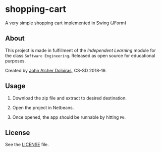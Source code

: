 # shopping-cart
A very simple shopping cart implemented in Swing (JForm)

## About

This project is made in fulfillment of the _Independent Learning_ module for the class `Software Engineering`. Released as open source for educational purposes.

Created by [John Alcher Doloiras](https://github.com/alchermd), CS-SD 2018-19.

## Usage

1. Download the zip file and extract to desired destination.

2. Open the project in Netbeans.

3. Once opened, the app should be runnable by hitting `F6`.

## License

See the [LICENSE](LICENSE) file.
